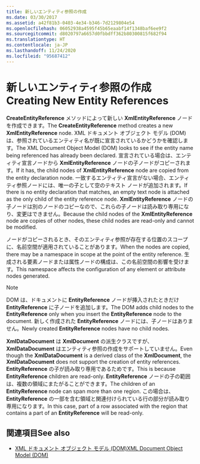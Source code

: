 ```yaml
---
title: 新しいエンティティ参照の作成
ms.date: 03/30/2017
ms.assetid: a42f81b3-0403-4e34-b346-7d2129804e54
ms.openlocfilehash: 06052938a4595f45b65eaabf14f1348baf6ee9f2
ms.sourcegitcommit: d8020797a6657d0fbbdff362b80300815f682f94
ms.translationtype: HT
ms.contentlocale: ja-JP
ms.lasthandoff: 11/24/2020
ms.locfileid: "95687412"
---
```

# <a name="creating-new-entity-references"></a><span data-ttu-id="81a11-102">新しいエンティティ参照の作成</span><span class="sxs-lookup"><span data-stu-id="81a11-102">Creating New Entity References</span></span>

<span data-ttu-id="81a11-103">**CreateEntityReference** メソッドによって新しい **XmlEntityReference** ノードを作成できます。</span><span class="sxs-lookup"><span data-stu-id="81a11-103">The **CreateEntityReference** method creates a new **XmlEntityReference** node.</span></span> <span data-ttu-id="81a11-104">XML ドキュメント オブジェクト モデル (DOM) は、参照されているエンティティ名が既に宣言されているかどうかを確認します。</span><span class="sxs-lookup"><span data-stu-id="81a11-104">The XML Document Object Model (DOM) looks to see if the entity name being referenced has already been declared.</span></span> <span data-ttu-id="81a11-105">宣言されている場合は、エンティティ宣言ノードから **XmlEntityReference** ノードの子ノードがコピーされます。</span><span class="sxs-lookup"><span data-stu-id="81a11-105">If it has, the child nodes of **XmlEntityReference** node are copied from the entity declaration node.</span></span> <span data-ttu-id="81a11-106">一致するエンティティ宣言がない場合、エンティティ参照ノードには、唯一の子として空のテキスト ノードが追加されます。</span><span class="sxs-lookup"><span data-stu-id="81a11-106">If there is no entity declaration that matches, an empty text node is attached as the only child of the entity reference node.</span></span> <span data-ttu-id="81a11-107">**XmlEntityReference** ノードの子ノードは別のノードのコピーなので、これらの子ノードは読み取り専用になり、変更はできません。</span><span class="sxs-lookup"><span data-stu-id="81a11-107">Because the child nodes of the **XmlEntityReference** node are copies of other nodes, these child nodes are read-only and cannot be modified.</span></span>  
  
 <span data-ttu-id="81a11-108">ノードがコピーされるとき、そのエンティティ参照が存在する位置のスコープに、名前空間が適用されていることがあります。</span><span class="sxs-lookup"><span data-stu-id="81a11-108">When the nodes are copied, there may be a namespace in scope at the point of the entity reference.</span></span> <span data-ttu-id="81a11-109">生成される要素ノードまたは属性ノードの構成は、この名前空間の影響を受けます。</span><span class="sxs-lookup"><span data-stu-id="81a11-109">This namespace affects the configuration of any element or attribute nodes generated.</span></span>  
  
> [!NOTE]
> <span data-ttu-id="81a11-110">DOM は、ドキュメントに **EntityReference** ノードが挿入されたときだけ **EntityReference** に子ノードを追加します。</span><span class="sxs-lookup"><span data-stu-id="81a11-110">The DOM adds child nodes to the **EntityReference** only when you insert the **EntityReference** node to the document.</span></span> <span data-ttu-id="81a11-111">新しく作成された **EntityReference** ノードには、子ノードはありません。</span><span class="sxs-lookup"><span data-stu-id="81a11-111">Newly created **EntityReference** nodes have no child nodes.</span></span>  
  
 <span data-ttu-id="81a11-112">**XmlDataDocument** は **XmlDocument** の派生クラスですが、**XmlDataDocument** はエンティティ参照の作成をサポートしていません。</span><span class="sxs-lookup"><span data-stu-id="81a11-112">Even though the **XmlDataDocument** is a derived class of the **XmlDocument**, the **XmlDataDocument** does not support the creation of entity references.</span></span> <span data-ttu-id="81a11-113">**EntityReference** の子が読み取り専用であるためです。</span><span class="sxs-lookup"><span data-stu-id="81a11-113">This is because **EntityReference** children are read-only.</span></span> <span data-ttu-id="81a11-114">**EntityReference** ノードの子の範囲は、複数の領域にまたがることができます。</span><span class="sxs-lookup"><span data-stu-id="81a11-114">The children of an **EntityReference** node can span more than one region.</span></span> <span data-ttu-id="81a11-115">この場合は、**EntityReference** の一部を含む領域と関連付けられている行の部分が読み取り専用になります。</span><span class="sxs-lookup"><span data-stu-id="81a11-115">In this case, part of a row associated with the region that contains a part of an **EntityReference** will be read-only.</span></span>  
  
## <a name="see-also"></a><span data-ttu-id="81a11-116">関連項目</span><span class="sxs-lookup"><span data-stu-id="81a11-116">See also</span></span>

- [<span data-ttu-id="81a11-117">XML ドキュメント オブジェクト モデル (DOM)</span><span class="sxs-lookup"><span data-stu-id="81a11-117">XML Document Object Model (DOM)</span></span>](xml-document-object-model-dom.md)
